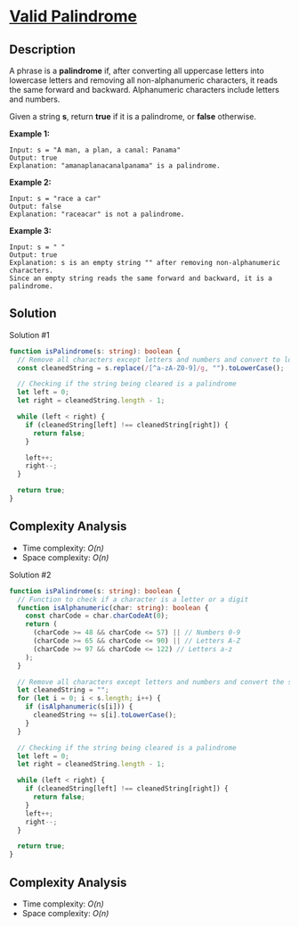 # [Valid Palindrome](https://leetcode.com/problems/valid-palindrome/)

## Description

A phrase is a **palindrome** if, after converting all uppercase letters into lowercase letters and removing all non-alphanumeric characters, it reads the same forward and backward. Alphanumeric characters include letters and numbers.

Given a string **s**, return **true** if it is a palindrome, or **false** otherwise.

**Example 1:**

```
Input: s = "A man, a plan, a canal: Panama"
Output: true
Explanation: "amanaplanacanalpanama" is a palindrome.
```

**Example 2:**

```
Input: s = "race a car"
Output: false
Explanation: "raceacar" is not a palindrome.
```

**Example 3:**

```
Input: s = " "
Output: true
Explanation: s is an empty string "" after removing non-alphanumeric characters.
Since an empty string reads the same forward and backward, it is a palindrome.
```

## Solution

Solution #1

```typescript
function isPalindrome(s: string): boolean {
  // Remove all characters except letters and numbers and convert to lowercase
  const cleanedString = s.replace(/[^a-zA-Z0-9]/g, "").toLowerCase();

  // Checking if the string being cleared is a palindrome
  let left = 0;
  let right = cleanedString.length - 1;

  while (left < right) {
    if (cleanedString[left] !== cleanedString[right]) {
      return false;
    }

    left++;
    right--;
  }

  return true;
}
```

## Complexity Analysis

- Time complexity: _O(n)_
- Space complexity: _O(n)_

Solution #2

```typescript
function isPalindrome(s: string): boolean {
  // Function to check if a character is a letter or a digit
  function isAlphanumeric(char: string): boolean {
    const charCode = char.charCodeAt(0);
    return (
      (charCode >= 48 && charCode <= 57) || // Numbers 0-9
      (charCode >= 65 && charCode <= 90) || // Letters A-Z
      (charCode >= 97 && charCode <= 122) // Letters a-z
    );
  }

  // Remove all characters except letters and numbers and convert the string to lowercase
  let cleanedString = "";
  for (let i = 0; i < s.length; i++) {
    if (isAlphanumeric(s[i])) {
      cleanedString += s[i].toLowerCase();
    }
  }

  // Checking if the string being cleared is a palindrome
  let left = 0;
  let right = cleanedString.length - 1;

  while (left < right) {
    if (cleanedString[left] !== cleanedString[right]) {
      return false;
    }
    left++;
    right--;
  }

  return true;
}
```

## Complexity Analysis

- Time complexity: _O(n)_
- Space complexity: _O(n)_
